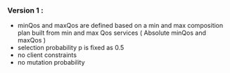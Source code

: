 ### Version 1 :
* minQos and maxQos are defined based on a min and max composition plan built from min and max Qos services ( Absolute minQos and maxQos )
* selection probability p is fixed as 0.5 
* no client constraints 
* no mutation probability 
